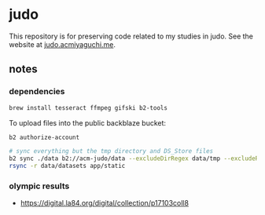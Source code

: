 # judo

This repository is for preserving code related to my studies in judo.
See the website at [judo.acmiyaguchi.me](https://judo.acmiyaguchi.me).

## notes

### dependencies

```bash
brew install tesseract ffmpeg gifski b2-tools
```

To upload files into the public backblaze bucket:

```bash
b2 authorize-account

# sync everything but the tmp directory and DS_Store files
b2 sync ./data b2://acm-judo/data --excludeDirRegex data/tmp --excludeRegex DS_Store
rsync -r data/datasets app/static
```

### olympic results

- https://digital.la84.org/digital/collection/p17103coll8
